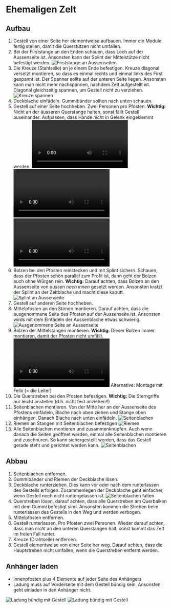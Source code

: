 # Ehemaligen Zelt

## Aufbau

  1. Gestell von einer Seite her elementweise aufbauen. Immer ein Module fertig stellen, damit die Querstützen nicht umfallen.
  2. Bei der Firststange an den Enden schauen, dass Loch auf der Aussenseite ist. Ansonsten kann der Splint der Mittelstütze nicht befestigt werden.
  ![Firststange an Aussenseiten](/images/IMG_3823.JPG)
  3. Die Kreuze (Stahlseile) an je einem Ende befestigen. Kreuze diagonal versetzt montieren, so dass es einmal rechts und einmal links des First gespannt ist. Der Spanner sollte auf der unteren Seite liegen. Ansonsten kann man nicht mehr nachspannen, nachdem Zelt aufgestellt ist. Diagonal gleichzeitig spannen, um Gestell nicht zu verziehen.
  ![Kreuze spannen](/images/IMG_3824.JPG)
  4. Deckblache einfädeln. Gummibänder sollten nach unten schauen.
  5. Gestell auf einer Seite hochheben. Zwei Personen pro Pfosten. **Wichtig:** Nicht an der äusseren Querstange halten, sonst fällt Gestell auseinander. Aufpassen, dass Hände nicht in Gelenk eingeklemmt werden.
  ![Video: So sollte man nicht hochheben (36MB)](/images/IMG_3825.MOV)
  ![Video: So geht das hochheben richtig (61MB)](/images/IMG_3826.MOV)
  ![Video: So haut Keule den Bolzen rein (81MB)](/images/IMG_3861.MOV)
  6. Bolzen bei den Pfosten reinstecken und mit Splint sichern. Schauen, dass der Pfosten schön parallel zum Profil ist, dann geht der Bolzen auch ohne Würgen rein. **Wichtig:** Darauf achten, dass Bolzen an den Aussenseite von *aussen nach innen* gesetzt werden. Ansonsten kratzt der Splint an der Zeltblache und macht diese kaputt.
  ![Splint an Aussenseite](/images/IMG_3828.JPG)
  7. Gestell auf anderen Seite hochheben.
  8. Mittelpfosten an den Stirnen montieren. Darauf achten, dass die ausgenommene Seite des Pfosten auf der Aussenseite ist. Ansonsten wirds mit dem Einfädeln der Aussenblache etwas schwierig.
  ![Ausgenommene Seite an Aussenseite](/images/IMG_3833.JPG)
  9. Bolzen der Mittelstangen montieren. **Wichtig:** Dieser Bolzen immer montieren, damit der Pfosten nicht umfällt.
  ![Sportliche Variante der Montage (59MB)](/images/IMG_3836.MOV)
  Alternative: Montage mit Felix (= die Leiter)
  10. Die Querstreben bei den Pfosten befestigen. **Wichtig:** Die Sterngriffe nur leicht anstellen (d.h. nicht fest anziehen!!)
  11. Seitenblachen montieren. Von der Mitte her an der Aussenseite des Pfostens einfädeln, Blache nach oben ziehen und Stange oben einhängen. Danach Blache nach unten einfädeln. ![Seitenblachen](/images/IMG_3838.JPG)
  13. Riemen an Stangen mit Seitenblachen befestigen ![Riemen](/images/IMG_3839.JPG)
  12. Alle Seitenblachen montieren und zusammenknüpfen. Auch wenn danach die Seiten geöffnet werden, einmal alle Seitenblachen montieren und zuschnüren. So kann sichergestellt werden, dass das Gestell gerade steht und gerichtet werden kann.
  ![Seitenblachen](/images/IMG_3841.JPG)
  
## Abbau

  1. Seitenblachen entfernen.
  2. Gummibänder und Riemen der Deckblache lösen.
  3. Deckblache runterziehen. Dies kann vor oder nach dem runterlassen des Gestells erfolgen. Zusammenlegen der Deckblache geht einfacher, wenn Gestell noch nicht runtergelassen ist. ![Seitenblachen falten](/images/IMG_3843.JPG)
  4. Querstreben lösen, darauf achten, dass alle Querstreben am Querbalken mit dem Gummi befestigt sind. Ansonsten kommen die Streben beim runterlassen des Gestells in den Weg und werden verbogen.
  5. Mittelpfosten entfernen.
  6. Gestell runterlassen. Pro Pfosten zwei Personen. Wieder darauf achten, dass man *nicht* an den unteren Querstangen hält, sonst kommt das Zelt im freien Fall runter.
  7. Kreuze (Drahtseile) entfernen.
  8. Gestell elementweise von einer Seite her weg. Darauf achten, dass die Hauptstreben nicht umfallen, wenn die Querstreben entfernt werden.
  
## Anhänger laden

  * Innenpfosten plus 4 Elemente auf jeder Seite des Anhängers
  * Ladung muss auf Vorderseite mit dem Gestell bündig sein. Ansonsten geht einladen in den Anhänger nicht.
  
  ![Ladung bündig mit Gestell](/images/IMG_3845.JPG)
  ![Ladung bündig mit Gestell](/images/IMG_3846.JPG)